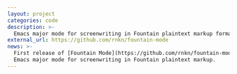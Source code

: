```yaml
---
layout: project
categories: code
description: >-
  Emacs major mode for screenwriting in Fountain plaintext markup format
external_url: https://github.com/rnkn/fountain-mode
news: >-
  First release of [Fountain Mode](https://github.com/rnkn/fountain-mode), an
  Emacs major mode for screenwriting in Fountain plaintext markup.
---
```

